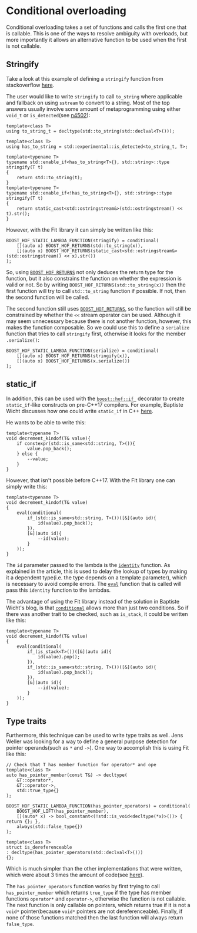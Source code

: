 Conditional overloading
=======================

Conditional overloading takes a set of functions and calls the first one that is callable. This is one of the ways to resolve ambiguity with overloads, but more importantly it allows an alternative function to be used when the first is not callable.

Stringify
---------

Take a look at this example of defining a `stringify` function from
stackoverflow [here](http://stackoverflow.com/questions/30189926/metaprograming-failure-of-function-definition-defines-a-separate-function/30515874).

The user would like to write `stringify` to call `to_string` where applicable
and fallback on using `sstream` to convert to a string. Most of the top
answers usually involve some amount of metaprogramming using either `void_t`
or `is_detected`(see [n4502](http://www.open-std.org/jtc1/sc22/wg21/docs/papers/2015/n4502.pdf)): 

    template<class T>
    using to_string_t = decltype(std::to_string(std::declval<T>()));

    template<class T>
    using has_to_string = std::experimental::is_detected<to_string_t, T>;

    template<typename T> 
    typename std::enable_if<has_to_string<T>{}, std::string>::type 
    stringify(T t)
    {
        return std::to_string(t);
    }
    template<typename T> 
    typename std::enable_if<!has_to_string<T>{}, std::string>::type 
    stringify(T t)
    {
        return static_cast<std::ostringstream&>(std::ostringstream() << t).str();
    }

However, with the Fit library it can simply be written like
this:

    BOOST_HOF_STATIC_LAMBDA_FUNCTION(stringify) = conditional(
        [](auto x) BOOST_HOF_RETURNS(std::to_string(x)),
        [](auto x) BOOST_HOF_RETURNS(static_cast<std::ostringstream&>(std::ostringstream() << x).str())
    );

So, using [`BOOST_HOF_RETURNS`](/include/boost/hof/returns) not only deduces the return type for the function, but it also constrains the function on whether the expression is valid or not. So by writing `BOOST_HOF_RETURNS(std::to_string(x))` then the first function will try to call `std::to_string` function if possible. If not, then the second function will be called. 

The second function still uses [`BOOST_HOF_RETURNS`](/include/boost/hof/returns), so the function will still be constrained by whether the `<<` stream operator can be used. Although it may seem unnecessary because there is not another function, however, this makes the function composable. So we could use this to define a `serialize` function that tries to call `stringify` first, otherwise it looks for the member `.serialize()`:

    BOOST_HOF_STATIC_LAMBDA_FUNCTION(serialize) = conditional(
        [](auto x) BOOST_HOF_RETURNS(stringify(x)),
        [](auto x) BOOST_HOF_RETURNS(x.serialize())
    );

static_if
---------

In addition, this can be used with the [`boost::hof::if_`](/include/boost/hof/if) decorator to create `static_if`-like
constructs on pre-C++17 compilers. For example, Baptiste Wicht discusses how one could write `static_if` in C++ [here](http://baptiste-wicht.com/posts/2015/07/simulate-static_if-with-c11c14.html).

He wants to be able to write this:

    template<typename T>
    void decrement_kindof(T& value){
        if constexpr(std::is_same<std::string, T>()){
            value.pop_back();
        } else {
            --value;
        }
    }

However, that isn't possible before C++17. With the Fit library one can simply write
this:

    template<typename T>
    void decrement_kindof(T& value)
    {
        eval(conditional(
            if_(std::is_same<std::string, T>())([&](auto id){
                id(value).pop_back();
            }),
            [&](auto id){
                --id(value);
            }
        ));
    }

The `id` parameter passed to the lambda is the [`identity`](/include/boost/hof/identity) function. As explained in the article, this is used to delay the lookup of types by making it a dependent type(i.e. the type depends on a template parameter), which is necessary to avoid compile errors. The [`eval`](/include/boost/hof/eval) function that is called will pass this `identity` function to the lambdas.

The advantage of using the Fit library instead of the solution in Baptiste
Wicht's blog, is that [`conditional`](/include/boost/hof/conditional) allows more than just two conditions. So if
there was another trait to be checked, such as `is_stack`, it could be written
like this:

    template<typename T>
    void decrement_kindof(T& value)
    {
        eval(conditional(
            if_(is_stack<T>())([&](auto id){
                id(value).pop();
            }),
            if_(std::is_same<std::string, T>())([&](auto id){
                id(value).pop_back();
            }),
            [&](auto id){
                --id(value);
            }
        ));
    }

Type traits
-----------

Furthermore, this technique can be used to write type traits as well. Jens
Weller was looking for a way to define a general purpose detection for pointer
operands(such as `*` and `->`). One way to accomplish this is using Fit like
this:

    // Check that T has member function for operator* and ope
    template<class T>
    auto has_pointer_member(const T&) -> decltype(
        &T::operator*,
        &T::operator->,
        std::true_type{}
    );

    BOOST_HOF_STATIC_LAMBDA_FUNCTION(has_pointer_operators) = conditional(
        BOOST_HOF_LIFT(has_pointer_member),
        [](auto* x) -> bool_constant<(!std::is_void<decltype(*x)>())> { return {}; },
        always(std::false_type{})
    );

    template<class T>
    struct is_dereferenceable
    : decltype(has_pointer_operators(std::declval<T>()))
    {};

Which is much simpler than the other implementations that were written, which were
about 3 times the amount of code(see [here](https://gist.github.com/lefticus/6fdccb18084a1a3410d5)).

The `has_pointer_operators` function works by first trying to call `has_pointer_member` which returns `true_type` if the type has member functions `operator*` and `operator->`, otherwise the function is not callable. The next function is only callable on pointers, which returns true if it is not a `void*` pointer(because `void*` pointers are not dereferenceable). Finally, if none of those functions matched then the last function will always return `false_type`. 
